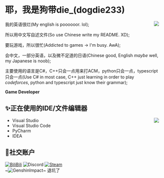 # 耶，我是狗带die_(dogdie233)

<img align="right" src="https://gh-stats.dogdie.icu/api?username=dogdie233&show_icons=true&count_private=true">

我的英语很烂(My english is poooooor. lol);

所以用中文写自述文件(So use Chinese write my README. XD);

要玩游戏，所以很忙(Addicted to games -> I'm busy. AwA);

会中文，一部分英语，以及微不足道的日语(Chinese good, English _maybe_ well, my Japanese is noob);

主要使用的语言是C#，C++只会一点用来打ACM，python只会一点，typescript只会一点(Use C# in most case, C++ just learning in order to play _codeforces_, python and typescript just know their grammar);

__Game Developer__

## ✨正在使用的IDE/文件编辑器

<img align="right" src="https://gh-stats.dogdie.icu/api/top-langs?username=dogdie233&layout=compact">

- Visual Studio
- Visual Studio Code
- PyCharm
- IDEA

## 💬社交账户
[![BiliBili](https://img.shields.io/badge/-dogdie233-00a1d6?style=flat-square&logo=bilibili&logoColor=fff)](https://space.bilibili.com/41589917) ![Discord](https://img.shields.io/badge/-dogdie233%20%232595-404EED?style=flat-square&logo=discord&logoColor=white&labelColor=404EED) [![Steam](https://img.shields.io/badge/-dogdie666-000000?style=flat-square&logo=steam&logoColor=white&labelColor=000000)](https://steamcommunity.com/id/dogdie666)  
~![GenshinImpact](https://genshin-card.getloli.com/6/162633972.png)~ 退坑了  
